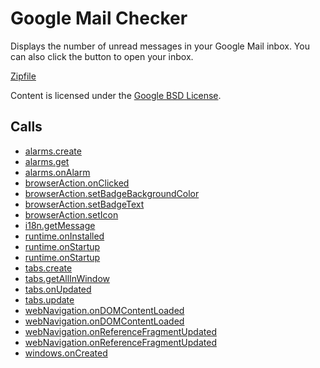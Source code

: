 
Google Mail Checker
=======

Displays the number of unread messages in your Google Mail inbox. You can also click the button to open your inbox.

[Zipfile](http://developer.chrome.com/extensions/examples/extensions/gmail.zip)

Content is licensed under the [Google BSD License](https://developers.google.com/open-source/licenses/bsd).

Calls
-----

* [alarms.create](https://developer.chrome.com/extensions/alarms#method-create)
* [alarms.get](https://developer.chrome.com/extensions/alarms#method-get)
* [alarms.onAlarm](https://developer.chrome.com/extensions/alarms#event-onAlarm)
* [browserAction.onClicked](https://developer.chrome.com/extensions/browserAction#event-onClicked)
* [browserAction.setBadgeBackgroundColor](https://developer.chrome.com/extensions/browserAction#method-setBadgeBackgroundColor)
* [browserAction.setBadgeText](https://developer.chrome.com/extensions/browserAction#method-setBadgeText)
* [browserAction.setIcon](https://developer.chrome.com/extensions/browserAction#method-setIcon)
* [i18n.getMessage](https://developer.chrome.com/extensions/i18n#method-getMessage)
* [runtime.onInstalled](https://developer.chrome.com/extensions/runtime#event-onInstalled)
* [runtime.onStartup](https://developer.chrome.com/extensions/runtime#event-onStartup)
* [runtime.onStartup](https://developer.chrome.com/extensions/runtime#event-onStartup)
* [tabs.create](https://developer.chrome.com/extensions/tabs#method-create)
* [tabs.getAllInWindow](https://developer.chrome.com/extensions/tabs#method-getAllInWindow)
* [tabs.onUpdated](https://developer.chrome.com/extensions/tabs#event-onUpdated)
* [tabs.update](https://developer.chrome.com/extensions/tabs#method-update)
* [webNavigation.onDOMContentLoaded](https://developer.chrome.com/extensions/webNavigation#event-onDOMContentLoaded)
* [webNavigation.onDOMContentLoaded](https://developer.chrome.com/extensions/webNavigation#event-onDOMContentLoaded)
* [webNavigation.onReferenceFragmentUpdated](https://developer.chrome.com/extensions/webNavigation#event-onReferenceFragmentUpdated)
* [webNavigation.onReferenceFragmentUpdated](https://developer.chrome.com/extensions/webNavigation#event-onReferenceFragmentUpdated)
* [windows.onCreated](https://developer.chrome.com/extensions/windows#event-onCreated)